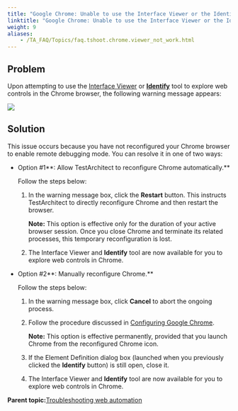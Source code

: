```yaml
--- 
title: "Google Chrome: Unable to use the Interface Viewer or the Identify features"
linktitle: "Google Chrome: Unable to use the Interface Viewer or the Identify features"
weight: 9
aliases: 
    - /TA_FAQ/Topics/faq.tshoot.chrome.viewer_not_work.html
---
```


## Problem

Upon attempting to use the [Interface Viewer](/TA_Help/Topics/Interface_def_Viewer.html) or [**Identify**](/TA_Help/Topics/Interface_def_Viewer_identify.html) tool to explore web controls in the Chrome browser, the following warning message appears:

![](/images//Images/improper_chrome_configurations_viewer.png)

## Solution

This issue occurs because you have not reconfigured your Chrome browser to enable remote debugging mode. You can resolve it in one of two ways:

-   Option \#1**: Allow TestArchitect to reconfigure Chrome automatically.**

    Follow the steps below:

    1.  In the warning message box, click the **Restart** button. This instructs TestArchitect to directly reconfigure Chrome and then restart the browser.

        **Note:** This option is effective only for the duration of your active browser session. Once you close Chrome and terminate its related processes, this temporary reconfiguration is lost.

    2.  The Interface Viewer and **Identify** tool are now available for you to explore web controls in Chrome.
-   Option \#2**: Manually reconfigure Chrome.**

    Follow the steps below:

    1.  In the warning message box, click **Cancel** to abort the ongoing process.
    2.  Follow the procedure discussed in [Configuring Google Chrome](/TA_Automation/Topics/aut_setting_switches_GC.html).

        **Note:** This option is effective permanently, provided that you launch Chrome from the reconfigured Chrome icon.

    3.  If the Element Definition dialog box \(launched when you previously clicked the **Identify** button\) is still open, close it.
    4.  The Interface Viewer and **Identify** tool are now available for you to explore web controls in Chrome.

**Parent topic:**[Troubleshooting web automation](/TA_Automation/Topics/web_troubleshooting.html)

